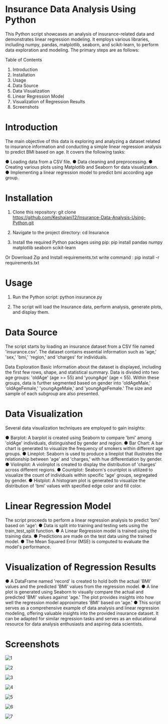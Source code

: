 # Insurance Data Analysis Using Python
This Python script showcases an analysis of insurance-related data and demonstrates linear regression modeling. It employs various libraries, including numpy, pandas, matplotlib, seaborn, and scikit-learn, to perform data exploration and modeling. The primary steps are as follows:

Table of Contents
1. Introduction
2. Installation
3. Usage
4. Data Source
5. Data Visualization
6. Linear Regression Model
7. Visualization of Regression Results
8. Screenshots

# Introduction
The main objective of this data is exploring and analyzing a dataset related to insurance information and conducting a simple linear regression analysis to predict BMI based on age. It covers the following tasks:

● Loading data from a CSV file. 
● Data cleaning and preprocessing. 
● Creating various plots using Matplotlib and Seaborn for data visualization. 
● Implementing a linear regression model to predict bmi according age group.

# Installation
1. Clone this repository: git clone https://github.com/Keshajani12/Insurance-Data-Analysis-Using-Python.git

2. Navigate to the project directory: cd Insurance

3. Install the required Python packages using pip: pip install pandas numpy matplotlib seaborn scikit-learn

Or
Download Zip and Install requirements.txt write command : pip install -r requirements.txt

# Usage
1. Run the Python script: python insurance.py

2. The script will load the Insurance data, perform analysis, generate plots, and display them.

# Data Source
The script starts by loading an insurance dataset from a CSV file named 'insurance.csv'. The dataset contains essential information such as 'age,' 'sex,' 'bmi,' 'region,' and 'charges' for individuals.

Data Exploration
Basic information about the dataset is displayed, including the first few rows, shape, and statistical summary.
Data is divided into two age groups: 'oldAge' (age >= 55) and 'youngAge' (age < 55).
Within these groups, data is further segmented based on gender into 'oldAgeMale,' 'oldAgeFemale,' 'youngAgeMale,' and 'youngAgeFemale.' The size and sample of each subgroup are also presented.

# Data Visualization
Several data visualization techniques are employed to gain insights:

● Barplot: A barplot is created using Seaborn to compare 'bmi' among 'oldAge' individuals, distinguished by gender and region.
● Bar Chart: A bar chart is generated to visualize the frequency of smokers within different age groups.
● Lineplot: Seaborn is used to produce a lineplot that illustrates the relationship between 'age' and 'charges,' with hue differentiation by gender.
● Violinplot: A violinplot is created to display the distribution of 'charges' across different regions.
● Countplot: Seaborn's countplot is utilized to visualize the count of individuals within specific 'age' groups, segregated by gender.
● Histplot: A histogram plot is generated to visualize the distribution of 'bmi' values with specified edge color and fill color.

# Linear Regression Model
The script proceeds to perform a linear regression analysis to predict 'bmi' based on 'age':
● Data is split into training and testing sets using the train_test_split function.
● A Linear Regression model is trained using the training data.
● Predictions are made on the test data using the trained model.
● The Mean Squared Error (MSE) is computed to evaluate the model's performance.

# Visualization of Regression Results
● A DataFrame named 'record' is created to hold both the actual 'BMI' values and the predicted 'BMI' values from the regression model.
● A line plot is generated using Seaborn to visually compare the actual and predicted 'BMI' values against 'age.' The plot provides insights into how well the regression model approximates 'BMI' based on 'age.'
● This script serves as a comprehensive example of data analysis and linear regression modeling, offering valuable insights into the provided insurance dataset. It can be adapted for similar regression tasks and serves as an educational resource for data analysis enthusiasts and aspiring data scientists.


# Screenshots

![1](https://github.com/Keshajani12/Insurance-Data-Analysis-Using-Python/assets/143489586/722f8792-ee1e-4185-8955-097025c7c5dd)

![2](https://github.com/Keshajani12/Insurance-Data-Analysis-Using-Python/assets/143489586/43b4fc7f-10f6-4535-9b8c-41c89d2ff06c)

![3](https://github.com/Keshajani12/Insurance-Data-Analysis-Using-Python/assets/143489586/949a47b7-9be6-45e5-8013-e192f5ae0818)

![4](https://github.com/Keshajani12/Insurance-Data-Analysis-Using-Python/assets/143489586/e4abbeb6-3bf0-4ee8-af67-b94d010d4f9a)

![5](https://github.com/Keshajani12/Insurance-Data-Analysis-Using-Python/assets/143489586/1015288d-13e6-4b67-86ce-7f7d5c47b752)

![6](https://github.com/Keshajani12/Insurance-Data-Analysis-Using-Python/assets/143489586/15b8aafb-7a72-4aa6-9d74-01351eabbc6b)

![7](https://github.com/Keshajani12/Insurance-Data-Analysis-Using-Python/assets/143489586/19f69e58-d34f-499f-81df-ab01ce32fb58)
